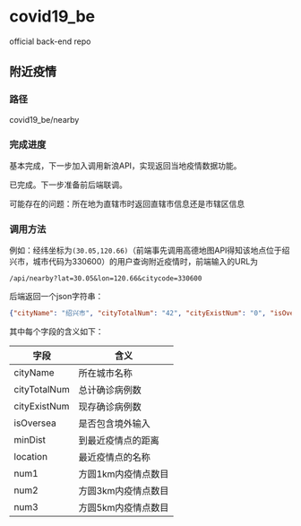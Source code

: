 # covid19_be

official back-end repo

## 附近疫情

### 路径

covid19_be/nearby

### 完成进度

基本完成，下一步加入调用新浪API，实现返回当地疫情数据功能。

已完成。下一步准备前后端联调。

可能存在的问题：所在地为直辖市时返回直辖市信息还是市辖区信息

### 调用方法

例如：经纬坐标为`(30.05,120.66)`（前端事先调用高德地图API得知该地点位于绍兴市，城市代码为330600）的用户查询附近疫情时，前端输入的URL为

```
/api/nearby?lat=30.05&lon=120.66&citycode=330600
```

后端返回一个json字符串：

```json
{"cityName": "绍兴市", "cityTotalNum": "42", "cityExistNum": "0", "isOversea": 0, "minDist": 33.68, "location": "南岭新村", "num1": 0, "num3": 0, "num5": 0}
```

其中每个字段的含义如下：

| 字段         | 含义                |
| ------------ | ------------------- |
| cityName     | 所在城市名称        |
| cityTotalNum | 总计确诊病例数      |
| cityExistNum | 现存确诊病例数      |
| isOversea    | 是否包含境外输入    |
| minDist      | 到最近疫情点的距离  |
| location     | 最近疫情点的名称    |
| num1         | 方圆1km内疫情点数目 |
| num2         | 方圆3km内疫情点数目 |
| num3         | 方圆5km内疫情点数目 |


